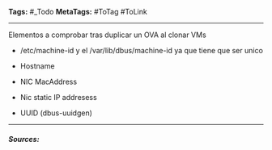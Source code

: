 **Tags:** #_Todo
**MetaTags:** #ToTag #ToLink 
- - -

Elementos a comprobar tras duplicar un OVA al clonar VMs
-  /etc/machine-id y el /var/lib/dbus/machine-id 
ya que tiene que ser unico

-  Hostname

-  NIC MacAddress

- Nic static IP addresess

- UUID (dbus-uuidgen)

- - - 
#### ***Sources:***

